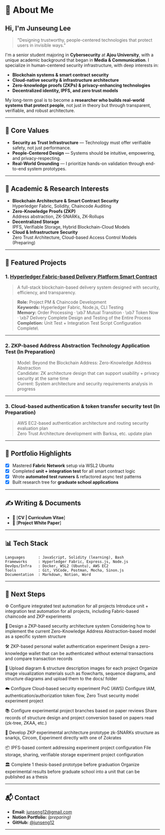 # 🌝 About Me

## Hi, I'm Junseung Lee 

> "Designing trustworthy, people-centered technologies that protect users in invisible ways."

I'm a senior student majoring in **Cybersecurity** at **Ajou University**, with a unique academic background that began in **Media & Communication**. I specialize in human-centered security infrastructure, with deep interests in:

- **Blockchain systems & smart contract security**
- **Cloud-native security & infrastructure architecture**
- **Zero-knowledge proofs (ZKPs) & privacy-enhancing technologies**
- **Decentralized identity, IPFS, and zero trust models**

My long-term goal is to become a **researcher who builds real-world systems that protect people**, not just in theory but through transparent, verifiable, and robust architecture.

---

## 📌 Core Values

- **Security as Trust Infrastructure** — Technology must offer verifiable safety, not just performance.
- **People-Centered Design** — Systems should be intuitive, empowering, and privacy-respecting.
- **Real-World Grounding** — I prioritize hands-on validation through end-to-end system prototypes.

---

## 🔬 Academic & Research Interests

- **Blockchain Architecture & Smart Contract Security**\
  Hyperledger Fabric, Solidity, Chaincode Auditing
- **Zero-Knowledge Proofs (ZKP)**\
  Address abstraction, ZK-SNARKs, ZK-Rollups
- **Decentralized Storage**\
  IPFS, Verifiable Storage, Hybrid Blockchain-Cloud Models
- **Cloud & Infrastructure Security**\
  Zero Trust Architecture, Cloud-based Access Control Models (Preparing)

---

## 📂 Featured Projects

### 1. [**Hyperledger Fabric-based Delivery Platform Smart Contract**](https://github.com/junseng12/Hyperledger-Fabric-based-delivery-platform-smart-contract)

> A full-stack blockchain-based delivery system designed with security, efficiency, and transparency.

> **Role:** Project PM & Chaincode Development\
> **Keywords:** Hyperledger Fabric, Node.js, CLI Testing\
> **Memory:** Order Processing · \xb7 Mutual Transition · \xb7 Token Now · \xb7 Delivery Complete Design and Testing of the Entire Process\
> **Completion:** Unit Test + Integration Test Script Configuration Complete\

---

### 2. **ZKP-based Address Abstraction Technology Application Test (In Preparation)**

> Model: Beyond the Blockchain Address: Zero-Knowledge Address Abstraction\
> Candidate: ZK architecture design that can support usability + privacy security at the same time\
> Current: System architecture and security requirements analysis in progress

---

### 3. **Cloud-based authentication & token transfer security test (In Preparation)**

> AWS EC2-based authentication architecture and routing security evaluation plan\
> Zero Trust Architecture development with Barksa, etc. update plan


---

## 📌 Portfolio Highlights

- [x] Mastered **Fabric Network** setup via WSL2 Ubuntu
- [x] Completed **unit + integration test** for all smart contract logic
- [x] Wrote **automated test runners** & refactored async test patterns
- [x] Built research tree for **graduate school applications**

---

## ✍️ Writing & Documents

- 📄 [**CV | Curriculum Vitae**]
- 📘 [**Project White Paper**]
---

## 📊 Tech Stack

```text
Languages      : JavaScript, Solidity (learning), Bash
Frameworks     : Hyperledger Fabric, Express.js, Node.js
DevOps/Infra   : Docker, WSL2 (Ubuntu), AWS EC2
Tools          : Git, VSCode, Postman, Mocha, Sinon.js
Documentation  : Markdown, Notion, Word
```

---

## 🚀 Next Steps

⚙️ Configure integrated test automation for all projects
Introduce unit + integration test automation for all projects, including Fabric-based chaincode and ZKP experiments

🔐 Design a ZKP-based security architecture system
Considering how to implement the current Zero-Knowledge Address Abstraction-based model as a specific system structure

🛠️ ZKP-based personal wallet authentication experiment
Design a zero-knowledge wallet that can be authenticated without external transactions and compare transaction records

📘 Upload diagram & structure description images for each project
Organize image visualization materials such as flowcharts, sequence diagrams, and structure diagrams and upload them to the docs/ folder

☁️ Configure Cloud-based security experiment PoC (AWS)
Configure IAM, authentication/authorization token flow, Zero Trust security model experiment project

📚 Configure experimental project branches based on paper reviews
Share records of structure design and project conversion based on papers read (zk-tree, ZKAA, etc.)

🧠 Develop ZKP experimental architecture prototype
zk-SNARKs structure as snarkjs, Circom, Experiment directly with one of Zokrates

📦 IPFS-based content addressing experiment project configuration
File storage, sharing, verifiable storage experiment project configuration

🏛️ Complete 1 thesis-based prototype before graduation
Organize experimental results before graduate school into a unit that can be published as a thesis

---

## 📬 Contact

- **Email:** junseng12@gmail.com
- **Notion Portfolio:** *(preparing)*
- **GitHub:** [@junseng12](https://github.com/junseng12)

---
